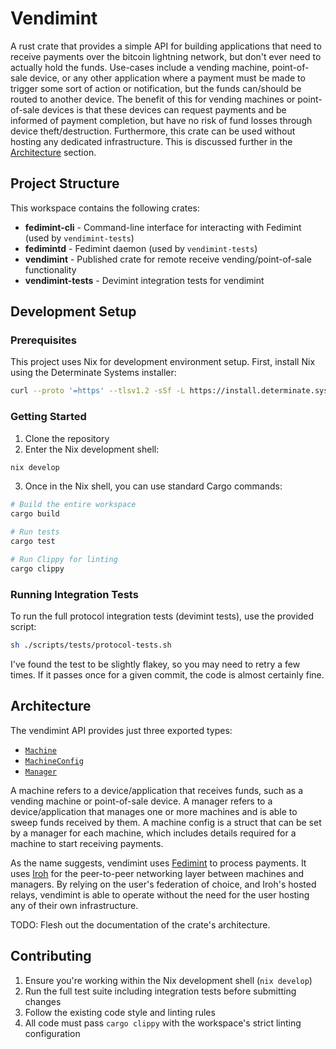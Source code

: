 # Vendimint

A rust crate that provides a simple API for building applications that need to receive payments over the bitcoin lightning network, but don't ever need to actually hold the funds. Use-cases include a vending machine, point-of-sale device, or any other application where a payment must be made to trigger some sort of action or notification, but the funds can/should be routed to another device. The benefit of this for vending machines or point-of-sale devices is that these devices can request payments and be informed of payment completion, but have no risk of fund losses through device theft/destruction. Furthermore, this crate can be used without hosting any dedicated infrastructure. This is discussed further in the [Architecture](#architecture) section.

## Project Structure

This workspace contains the following crates:

- **fedimint-cli** - Command-line interface for interacting with Fedimint (used by `vendimint-tests`)
- **fedimintd** - Fedimint daemon (used by `vendimint-tests`)
- **vendimint** - Published crate for remote receive vending/point-of-sale functionality
- **vendimint-tests** - Devimint integration tests for vendimint

## Development Setup

### Prerequisites

This project uses Nix for development environment setup. First, install Nix using the Determinate Systems installer:

```bash
curl --proto '=https' --tlsv1.2 -sSf -L https://install.determinate.systems/nix | sh -s -- install
```

### Getting Started

1. Clone the repository
2. Enter the Nix development shell:

```bash
nix develop
```

3. Once in the Nix shell, you can use standard Cargo commands:

```bash
# Build the entire workspace
cargo build

# Run tests
cargo test

# Run Clippy for linting
cargo clippy
```

### Running Integration Tests

To run the full protocol integration tests (devimint tests), use the provided script:

```bash
sh ./scripts/tests/protocol-tests.sh
```

I've found the test to be slightly flakey, so you may need to retry a few times. If it passes once for a given commit, the code is almost certainly fine.

## Architecture

The vendimint API provides just three exported types:

- [`Machine`](https://docs.rs/vendimint/latest/vendimint/struct.Machine.html)
- [`MachineConfig`](https://docs.rs/vendimint/latest/vendimint/struct.MachineConfig.html)
- [`Manager`](https://docs.rs/vendimint/latest/vendimint/struct.Manager.html)

A machine refers to a device/application that receives funds, such as a vending machine or point-of-sale device. A manager refers to a device/application that manages one or more machines and is able to sweep funds received by them. A machine config is a struct that can be set by a manager for each machine, which includes details required for a machine to start receiving payments.

As the name suggests, vendimint uses [Fedimint](https://fedimint.org/) to process payments. It uses [Iroh](https://iroh.computer/) for the peer-to-peer networking layer between machines and managers. By relying on the user's federation of choice, and Iroh's hosted relays, vendimint is able to operate without the need for the user hosting any of their own infrastructure.

TODO: Flesh out the documentation of the crate's architecture.

## Contributing

1. Ensure you're working within the Nix development shell (`nix develop`)
2. Run the full test suite including integration tests before submitting changes
3. Follow the existing code style and linting rules
4. All code must pass `cargo clippy` with the workspace's strict linting configuration
